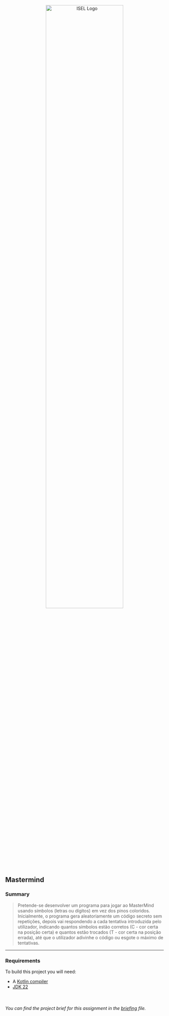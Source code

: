 <p align="center">
  <img src="https://www.isel.pt/sites/default/files/001_imagens_isel/Logotipos/logo_ISEL_principal_RGB_PNG.png" alt="ISEL Logo" width="70%">
</p>



## Mastermind

### Summary
> Pretende-se desenvolver um programa para jogar ao MasterMind usando símbolos (letras ou dígitos) em vez dos
pinos coloridos.
Inicialmente, o programa gera aleatoriamente um código secreto sem repetições, depois vai respondendo a cada
tentativa introduzida pelo utilizador, indicando quantos símbolos estão corretos (C - cor certa na posição certa) e
quantos estão trocados (T - cor certa na posição errada), até que o utilizador adivinhe o código ou esgote o
máximo de tentativas.

---

### Requirements
To build this project you will need:
- A [Kotlin compiler](https://kotlinlang.org/docs/command-line.html)
- [JDK 22](https://www.oracle.com/java/technologies/javase/jdk22-archive-downloads.html)

<br>

###### You can find the project brief for this assignment in the [briefing](docs/assignment.pdf) file.


